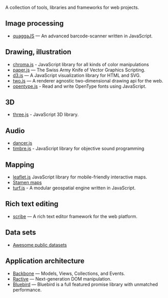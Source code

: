 A collection of tools, libraries and frameworks for web projects. 

## Image processing

* [quaggaJS](https://github.com/serratus/quaggaJS) — An advanced barcode-scanner written in JavaScript.

## Drawing, illustration

* [chroma.js](https://github.com/gka/chroma.js) - JavaScript library for all kinds of color manipulations
* [paper.js](https://github.com/paperjs/paper.js) — The Swiss Army Knife of Vector Graphics Scripting.
* [d3.js](https://github.com/mbostock/d3) — A JavaScript visualization library for HTML and SVG.
* [two.js](https://github.com/jonobr1/two.js) — A renderer agnostic two-dimensional drawing api for the web.
* [opentype.js](https://github.com/nodebox/opentype.js) - Read and write OpenType fonts using JavaScript.

## 3D

* [three.js](https://github.com/mrdoob/three.js/) - JavaScript 3D library.

## Audio

* [dancer.js](https://github.com/jsantell/dancer.js)
* [timbre.js](https://github.com/mohayonao/timbre.js/) - JavaScript library for objective sound programming 

## Mapping

* [leaflet.js](https://github.com/Leaflet/Leaflet) JavaScript library for mobile-friendly interactive maps.
* [Stamen maps](https://github.com/stamen/maps.stamen.com)
* [turf.js](https://github.com/Turfjs/turf) - A modular geospatial engine written in JavaScript.

## Rich text editing

* [scribe](https://github.com/guardian/scribe) — A rich text editor framework for the web platform.

## Data sets

* [Awesome public datasets](https://github.com/caesar0301/awesome-public-datasets)

## Application architecture

* [Backbone](https://github.com/jashkenas/backbone) — Models, Views, Collections, and Events.
* [Ractive](https://github.com/ractivejs/ractive) — Next-generation DOM manipulation.
* [Bluebird](https://github.com/petkaantonov/bluebird) — Bluebird is a full featured promise library with unmatched performance.
